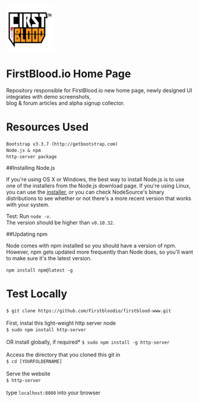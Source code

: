 <img src='/resources/img/main/logo_shield_b.jpg' width = '25%'>

# FirstBlood.io Home Page
Repository responsible for FirstBlood.io new home page, newly designed UI integrates with demo screenshots, <br>blog &amp; forum articles and alpha signup collector. 

# Resources Used
`Bootstrap v3.3.7 (http://getbootstrap.com)`<br>
`Node.js & npm`<br>
`http-server package`

##Installing Node.js

If you're using OS X or Windows, the best way to install Node.js is to use one of the installers from the Node.js download page. If you're using Linux, you can use the [installer]("https://nodejs.org/en/download/"), or you can check NodeSource's binary distributions to see whether or not there's a more recent version that works with your system.

Test: Run `node -v`. <br>
The version should be higher than `v0.10.32`.

##Updating npm

Node comes with npm installed so you should have a version of npm. <br>However, npm gets updated more frequently than Node does, so you'll want to make sure it's the latest version.

`npm install npm@latest -g`

# Test Locally
`$ git clone https://github.com/Firstbloodio/firstblood-www.git`<br><br>
First, instal this light-weight http server node<br>
`$ sudo npm install http-server` <br><br>
OR install globally, if required*
`$ sudo npm install -g http-server` <br><br>
Access the directory that you cloned this git in<br>
`$ cd [YOURFOLDERNAME]` <br><br>
Serve the website<br>
`$ http-server` <br><br>
type `localhost:8080` into your browser

